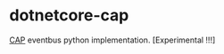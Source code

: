 # dotnetcore-cap
[CAP](https://github.com/dotnetcore/CAP) eventbus python implementation. [Experimental !!!]
